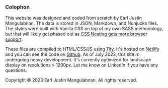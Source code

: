 ### Colophon

This website was designed and coded from scratch by Earl Justin Mangulabnan. The data is stored in JSON, Markdown, and Nunjucks files. The styles were built with Vanilla CSS on top of my own SASS methodology, but that will likely get phased out as [CSS Nesting gets more browser support](https://caniuse.com/css-nesting).

These files are compiled to HTML/CSS/JS using [11ty](https://www.11ty.dev/). It's hosted on [Netlify](https://www.netlify.com/) and you can see the code on [Github](https://github.com/earlman/me-dev). As of July 2023, this site is undergoing heavy development. It's currently optimized for landscape display on resolutions > 1200px. Let me know on LinkedIn if you have any questions.

Copyright &copy; 2023 Earl Justin Mangulabnan. All rights reserved.
